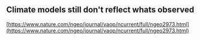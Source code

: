 ## Climate models still don't reflect whats observed
  
  [https://www.nature.com/ngeo/journal/vaop/ncurrent/full/ngeo2973.html](https://www.nature.com/ngeo/journal/vaop/ncurrent/full/ngeo2973.html)